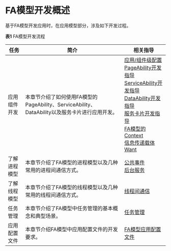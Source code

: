 # FA模型开发概述


基于FA模型开发应用时，在应用模型部分，涉及如下开发过程。


  **表1** FA模型开发流程

| 任务 | 简介 | 相关指导 |
| -------- | -------- | -------- |
| 应用组件开发 | 本章节介绍了如何使用FA模型的PageAbility、ServiceAbility、DataAbility以及服务卡片进行应用开发。 | [应用/组件级配置](application-component-configuration-fa.md)<br/>[PageAbility开发指导](pageability-overview.md)<br/>[ServiceAbility开发指导](serviceability-overview.md)<br/>[DataAbility开发指导](dataability-overview.md)<br/>[服务卡片开发指导](widget-development-fa.md)<br/>[FA模型的Context](application-context-fa.md)<br/>[信息传递载体Want](want-fa.md) |
| 了解进程模型 | 本章节介绍了FA模型的进程模型以及几种常用的进程间通信方式。 | [公共事件](common-event-fa.md)<br/>[后台服务](rpc.md) |
| 了解线程模型 | 本章节介绍了FA模型的线程模型以及几种常用的线程间通信方式。 | [线程间通信](itc-fa-overview.md) |
| 任务管理 | 本章节介绍了FA模型中任务管理的基本概念和典型场景。 | [任务管理](mission-management-fa.md) |
| 应用配置文件 | 本章节介绍FA模型中应用配置文件的开发要求。 | [FA模型应用配置文件](../quick-start/application-configuration-file-overview-fa.md) |
